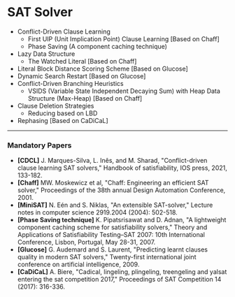 # SAT Solver

- Conflict-Driven Clause Learning
  - First UIP (Unit Implication Point) Clause Learning [Based on Chaff]
  - Phase Saving (A component caching technique)
- Lazy Data Structure
  - The Watched Literal [Based on Chaff]
- Literal Block Distance Scoring Scheme [Based on Glucose]
- Dynamic Search Restart [Based on Glucose]
- Conflict-Driven Branching Heuristics
  - VSIDS (Variable State Independent Decaying Sum) with Heap Data Structure (Max-Heap) [Based on Chaff]
- Clause Deletion Strategies
  - Reducing based on LBD
- Rephasing [Based on CaDiCaL]

------
### Mandatory Papers

- **[CDCL]** J. Marques-Silva, L. Inês, and M. Sharad, "Conflict-driven clause learning SAT solvers," Handbook of satisfiability, IOS press, 2021, 133-182.
- **[Chaff]** MW. Moskewicz et al, "Chaff: Engineering an efficient SAT solver," Proceedings of the 38th annual Design Automation Conference, 2001.
- **[MiniSAT]** N. Eén and S. Niklas, "An extensible SAT-solver," Lecture notes in computer science 2919.2004 (2004): 502-518.
- **[Phase Saving technique]** K. Pipatsrisawat and D. Adnan, "A lightweight component caching scheme for satisfiability solvers," Theory and Applications of Satisfiability Testing–SAT 2007: 10th International Conference, Lisbon, Portugal, May 28-31, 2007.
- **[Glucose]** G. Audemard and S. Laurent, "Predicting learnt clauses quality in modern SAT solvers," Twenty-first international joint conference on artificial intelligence, 2009.
- **[CaDiCaL]** A. Biere, "Cadical, lingeling, plingeling, treengeling and yalsat entering the sat competition 2017," Proceedings of SAT Competition 14 (2017): 316-336.
